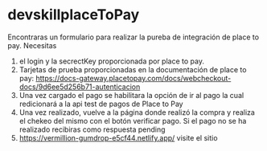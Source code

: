 # devskillplaceToPay
Encontraras un formulario para realizar la pureba de integración de place to pay.
Necesitas 
1. el login y la secrectKey proporcionada por place to pay.
2. Tarjetas de prueba proporcionadas en la documentación de place to pay: https://docs-gateway.placetopay.com/docs/webcheckout-docs/9d6ee5d256b71-autenticacion 
3. Una vez cargado el pago se habilitara la opción de ir al pago la cual redicionará a la api test de pagos de Place to Pay
4. Una vez realizado, vuelve a la página donde realizó la compra y realiza el chekeo del mismo con el botón verificar pago. Si el pago no se ha realizado recibiras como respuesta pending
6. https://vermillion-gumdrop-e5cf44.netlify.app/ visite el sitio
